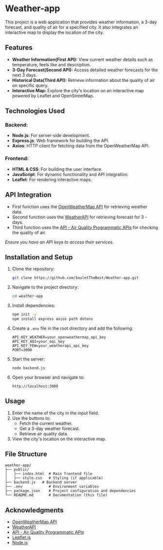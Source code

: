 # Weather-app

This project is a web application that provides weather information, a 3-day forecast, and quality of air for a specified city. It also integrates an interactive map to display the location of the city.

## Features

- **Weather Information(First API):** View current weather details such as temperature, feels like and description.
- **3-Day Forecast(Second API):** Access detailed weather forecasts for the next 3 days.
- **Historical Data(Third API):** Retrieve information about the quality of air on specific query.
- **Interactive Map:** Explore the city's location on an interactive map powered by Leaflet and OpenStreetMap.

## Technologies Used

### Backend:
- **Node.js**: For server-side development.
- **Express.js**: Web framework for building the API.
- **Axios**: HTTP client for fetching data from the OpenWeatherMap API.

### Frontend:
- **HTML & CSS**: For building the user interface.
- **JavaScript**: For dynamic functionality and API integration.
- **Leaflet**: For rendering interactive maps.

## API Integration

- First function uses the [OpenWeatherMap API](https://openweathermap.org/) for retrieving weather data. 
- Second  function uses the [WeatherAPI](https://www.weatherapi.com) for retrieving forecast for 3 - days.
- Third  function uses the [API - Air Quality Programmatic APIs](https://aqicn.org) for checking the quality of air.

*Ensure you have an API keys to access their services.*

## Installation and Setup

1. Clone the repository:
   ```bash
   git clone https://github.com/SauletTheBest/Weather-app.git
   ```

2. Navigate to the project directory:
   ```bash
   cd weather-app
   ```

3. Install dependencies:
   ```bash
   npm init -y
   npm install express axios path dotenv
   ```

4. Create a `.env` file in the root directory and add the following:
   ```env
   API_KEY_WEATHER=your_openweathermap_api_key
   API_KEY_AQI=your_aqi_key
   API_KEY_FEW=your_weatherapi_api_key
   PORT=3000
   ```

5. Start the server:
   ```bash
   node backend.js
   ```

6. Open your browser and navigate to:
   ```
   http://localhost:3000
   ```

## Usage

1. Enter the name of the city in the input field.
2. Use the buttons to:
   - Fetch the current weather.
   - Get a 3-day weather forecast.
   - Retrieve air quality data.
3. View the city's location on the interactive map.

## File Structure

```plaintext
weather-app/
├── public/
│   ├── index.html  # Main frontend file
│   ├── style.css   # Styling (if applicable)
├── backend.js   # Backend server
├── .env            # Environment variables
├── package.json    # Project configuration and dependencies
└── README.md       # Documentation (this file)
```

## Acknowledgments

- [OpenWeatherMap API](https://openweathermap.org/)
- [WeatherAPI](https://www.weatherapi.com)
- [API - Air Quality Programmatic APIs](https://aqicn.org)
- [Leaflet.js](https://leafletjs.com/)
- [Node.js](https://nodejs.org/)



